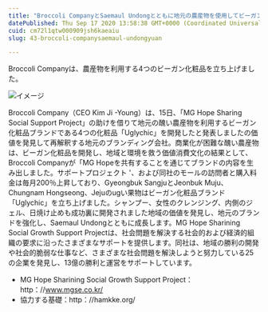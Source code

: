 ```yaml
---
title: "Broccoli CompanyとSaemaul Undongとともに地元の農産物を使用してビーガン化粧品を発売しました"
datePublished: Thu Sep 17 2020 13:58:38 GMT+0000 (Coordinated Universal Time)
cuid: cm72l1qtw000909jsh6kaeaiu
slug: 43-broccoli-companysaemaul-undongyuan

---
```



Broccoli Companyは、農産物を利用する4つのビーガン化粧品を立ち上げました。

![イメージ](https://cdn.hashnode.com/res/hashnode/image/upload/v1739405370477/f59a43f6-f266-4338-ab90-0552e2bb2a5c.jpeg)

Broccoli Company（CEO Kim Ji -Young）は、15日、「MG Hope Sharing Social Support Project」の助けを借りて地元の醜い農産物を利用するビーガン化粧品ブランドである4つの化粧品「Uglychic」を開発したと発表しましたの価値を発見して再解釈する地元のブランディング会社。商業化が困難な醜い農産物は、ビーガン化粧品を開発し、地域と環境を救う価値消費文化の結果として、Broccoli Companyが「MG Hopeを共有することを通じてブランドの内容を生み出しました。サポートプロジェクト '、および同社のモールの訪問者と購入料金は毎月200％上昇しており、Gyeongbuk SangjuとJeonbuk Muju、Chungnam Hongseong、Jejuのugい果物はビーガン化粧品ブランド「Uglychic」を立ち上げました。シャンプー、女性のクレンジング、内側のジェル、日焼け止めも成功裏に開発されました地域の価値を発見し、地元のブランドを強化し、Saemaul Undongとともに成長します。MG Hope Sharining Social Growth Support Projectは、社会問題を解決する社会的および経済的組織の要求に沿ったさまざまなサポートを提供します。同社は、地域の勝利の開発や社会的脆弱な仕事など、さまざまな社会問題を解決しようと努力している25の企業を発見し、13億の勝利と運営をサポートしています。

- MG Hope Sharining Social Growth Support Project：http：//www.mgse.co.kr/
- 協力する基礎：http：//hamkke.org/